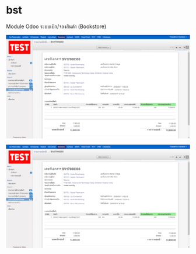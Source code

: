 # bst
Module Odoo ระบบเบิก/จองสินค้า (Bookstore)

![alt text](https://github.com/StCrownClown/bst/blob/master/static/src/img/bst01.png "bst 1")

![alt text](https://github.com/StCrownClown/bst/blob/master/static/src/img/bst01.png "bst 2")
